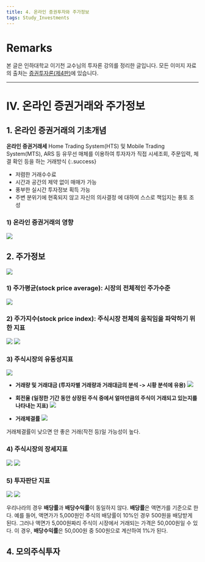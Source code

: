 ```yaml
---
title: 4. 온라인 증권투자와 주가정보
tags: Study_Investments
---
```


# Remarks
본 글은 인하대학교 이기천 교수님의 투자론 강의를 정리한 글입니다.
모든 이미지 자료의 출처는 [증권투자론(제4판)](http://www.yulgokbooks.co.kr/shop/book.php?ptype=view&prdcode=1803290076&catcode=11000000&page=1&catcode=11000000)에 있습니다.

<!--more-->

---

# IV. 온라인 증권거래와 주가정보
## 1. 온라인 증권거래의 기초개념
**온라인 증권거래세**
Home Trading System(HTS) 및 Mobile Trading System(MTS), ARS 등 유무선 매체를 이용하여 투자자가 직접 시세조회, 주문입력, 체결 확인 등을 하는 거래방식
{:.success}

- 저렴한 거래수수료
- 시간과 공간의 제약 없이 매매가 가능
- 풍부한 실시간 투자정보 획득 가능
- 주변 분위기에 현혹되지 않고 자신의 의사결정 에 대하여 스스로 책임지는 풍토 조성

### 1) 온라인 증권거래의 영향
![](/deprecated/images/2020-04-15-4/001.jpg)


## 2. 주가정보
![](/deprecated/images/2020-04-15-4/002.jpg)

### 1) 주가평균(stock price average): 시장의 전체적인 주가수준
![](/deprecated/images/2020-04-15-4/003.jpg)

### 2) 주가지수(stock price index): 주식시장 전체의 움직임을 파악하기 위한 지표
![](/deprecated/images/2020-04-15-4/004.jpg)
![](/deprecated/images/2020-04-15-4/005.jpg)

### 3) 주식시장의 유동성지표
![](/deprecated/images/2020-04-15-4/006.jpg)

- **거래량 및 거래대금 (투자자별 거래량과 거래대금의 분석 -> 시황 분석에 유용)**
![](/deprecated/images/2020-04-15-4/007.jpg)

- **회전율 (일정한 기간 동안 상장된 주식 중에서 얼마만큼의 주식이 거래되고 있는지를 나타내는 지표)**
![](/deprecated/images/2020-04-15-4/008.jpg)

- **거래체결률**
![](/deprecated/images/2020-04-15-4/009.jpg)

거래체결률이 낮으면 안 좋은 거래(작전 등)일 가능성이 높다.

### 4) 주식시장의 장세지표
![](/deprecated/images/2020-04-15-4/010.jpg)
![](/deprecated/images/2020-04-15-4/011.jpg)


### 5) 투자판단 지표
![](/deprecated/images/2020-04-15-4/012.jpg)
![](/deprecated/images/2020-04-15-4/013.jpg)

우리나라의 경우 **배당률**과 **배당수익률**이 동일하지 않다.
**배당률**은 액면가를 기준으로 한다. 예를 들어, 액면가가 5,000원인 주식의 배당률이 10%인 경우 500원을 배당받게 된다. 그러나 액면가 5,000원짜리 주식이 시장에서 거래되는 가격은 50,000원일 수 있다.
이 경우, **배당수익률**은 50,000원 중 500원으로 계산하여 1%가 된다.


## 4. 모의주식투자
